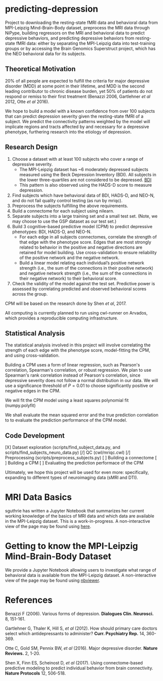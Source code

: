 # predicting-depression

Project to downloading the resting-state fMRI data and behavioral data from MPI-Leipzig Mind-Brain-Body dataset, preprocess the MRI data through NiPype, building regressors on the MRI and behavioral data to predict depressive behaviors, and predicting depressive behaviors from resting-state fMRI data: either by separating the MPI-Leipzig data into test-training groups or by accessing the Brain Genomics Superstruct project, which has the NEO behavioral data for its subjects.

## Theoretical Motivation

20% of all people are expected to fulfill the criteria for major depressive disorder (MDD) at some point in their lifetime, and MDD is the second leading contributor to chronic disease burden, yet 50% of patients do not respond or remiss to their first treatment (Benazzi 2006, Gartlehner *et al* 2012, Otte *et al* 2016).

We hope to build a model with a known confidence from over 100 subjects that can predict depression severity given the resting-state fMRI of a subject. We predict the connectivity patterns weighted by the model will implicate regions and tracts affected by and necessary for a depressive phenotype, furthering research into the etiology of depression.

## Research Design

1. Choose a dataset with at least 100 subjects who cover a range of depressive severity.
   - The MPI-Leipzig dataset has ~6 moderately depressed subjects measured using the Beck Depression Inventory (BDI). All subjects in the lower three-quartiles  are not considered to be depressed. [BDI](https://www.commondataelements.ninds.nih.gov/doc/noc/beck_depression_inventory_noc_link.pdf)
   - This pattern is also observed using the HADS-D score to measure depression.
2. Find subjects which have behavioral data of BDI, HADS-D, and NEO-N, and do not fail quality control testing (as run by mriqc).
3. Preprocess the subjects fulfilling the above requirements.
4. Build a connectome for each subject using nilearn.
5. Separate subjects into a large training set and a small test set. (Note, we may choose to use the GSP dataset as our test set.)
6. Build 3 cognitive-based predictive model (CPM) to predict depressive
   phenotypes: BDI, HADS-D, and NEO-N.
   - For each edge in all subjects connectomes, correlate the strength of that edge with the phenotype score. Edges that are most strongly related to behavior in the positive and negative directions are retained for model building. Use cross-validation to ensure reliability of the positive network and the negative network.
   - Build a linear model relating each individual’s positive network strength (i.e., the sum of the connections in their positive network) and negative network strength (i.e., the sum of the connections in their negative network) to their behavioral score.
7. Check the validity of the model against the test set. Predictive power is assessed by correlating predicted and observed behavioral scores across the group.

CPM will be based on the research done by Shen *et al*, 2017.

All computing is currently planned to run using cwl-runner on Arvados, which provides a reproducible computing infrastructure.

## Statistical Analysis

The statistical analysis involved in this project will involve correlating the strength of each edge with the phenotype score, model-fitting the CPM, and using cross-validation.

Building a CPM uses a form of linear regression, such as Pearson's correlation, Spearman's correlation, or robust regression. We plan to use Spearman's rank correlation instead of Pearson's correlation, since depressive severity does not follow a normal distribution in our data. We will use a significance threshold of $P=0.01$ to choose significantly positive or negative edges in the CPM.

We will fit the CPM model using a least squares polynomial fit (numpy.polyfit)

We shall evaluate the mean squared error and the true prediction correlation to to evaluate the prediction performance of the CPM model.

## Code Development

[X] Dataset exploration (scripts/find_subject_data.py, and scripts/find_subjects_neuro_data.py)
[/] QC (cwl/mriqc.cwl)
[/] Preprocessing (scripts/preprocess_subjects.py)
[ ] Building a connectome
[ ] Building a CPM
[ ] Evaluating the prediction performace of the CPM


Ultimately, we hope this project will be used for even more: specifically, expanding to different types of neuroimaging data (sMRI and DTI).

# MRI Data Basics

sguthrie has written a Jupyter Notebook that summarizes her current working knowledge of the basics of MRI data and which data are available in the MPI-Leipzig dataset. This is a work-in-progress. A non-interactive view of the page may be found using [here](https://github.com/sguthrie/predicting-depression/blob/master/MRI%20Data%20Basics%20and%20the%20MPI-Leipzig%20Dataset.ipynb).

# Getting to know the MPI-Leipzig Mind-Brain-Body Dataset

We provide a Jupyter Notebook allowing users to investigate what range of behavioral data is available from the MPI-Leipzig dataset. A non-interactive view of the page may be found using [nbviewer](https://nbviewer.jupyter.org/github/sguthrie/predicting-depression/blob/master/MPI-LeipzigDataset.ipynb).


# References

Benazzi F (2006). Various forms of depression. **Dialogues Clin. Neurosci.** 8, 151-161.

Gartlehner G, Thaler K, Hill S, *et al* (2012). How should primary care doctors select which
antidepressants to administer? **Curr. Psychiatry Rep.** 14, 360-369.

Otte C, Gold SM, Pennix BW, *et al* (2016). Major depressive disorder. **Nature Reviews.** 2, 1-20.

Shen X, Finn ES, Scheinost D, *et al* (2017). Using connectome-based predictive modeling to predict individual behavior from brain connectivity. **Nature Protocols** 12, 506-518.

